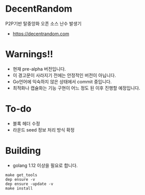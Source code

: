 # DecentRandom
P2P기반 탈중앙화 오픈 소스 난수 발생기

- https://decentrandom.com

# Warnings!!

- 현재 pre-alpha 버전입니다.
- 이 경고문이 사라지기 전에는 안정적인 버전이 아닙니다.
- Go언어에 익숙하지 않은 상태에서 commit 중입니다.
- 최적화나 캡슐화는 기능 구현이 어느 정도 된 이후 진행할 예정입니다.

# To-do

- 블록 헤더 수정
- 라운드 seed 정보 처리 방식 확정

# Building

- golang 1.12 이상을 필요로 합니다.

<pre><code>make get_tools
dep ensure -v
dep ensure -update -v
make install
</code></pre>